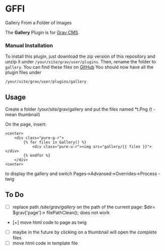 # GFFI
Gallery From a Folder of Images

The **Gallery** Plugin is for [Grav CMS](http://github.com/getgrav/grav).


### Manual Installation

To install this plugin, just download the zip version of this repository and unzip it under `/your/site/grav/user/plugins`. Then, rename the folder to `gallery`. You can find these files on [GitHub](https://github.com/Stepanov-Sergey/GFFI/) 
You should now have all the plugin files under

    /your/site/grav/user/plugins/gallery
	
## Usage

Сreate a folder /your/site/grav/gallery
and put the files named *t.Png (t - mean thumbnail)

On the page, insert:</br>
   
	<center>
		<div class="pure-g-r">
			{% for files in Gallery() %}
				<div class="pure-u-r"><img src="gallery/{{ files }}"></div>
			{% endfor %}
		</div>
	<center>

to display the gallery 
and switch Pages->Advansed->Overrides->Process - twig

## To Do
- [ ]  replace path <i>/site/grav/gallery</i> on the path of the current page: $dir= $grav['page']-> filePathClean(); does not work
- [+] move html code to page as twig
- [ ] maybe in the future by clicking on a thumbnail will open the complete files
- [ ] move html code in template file
